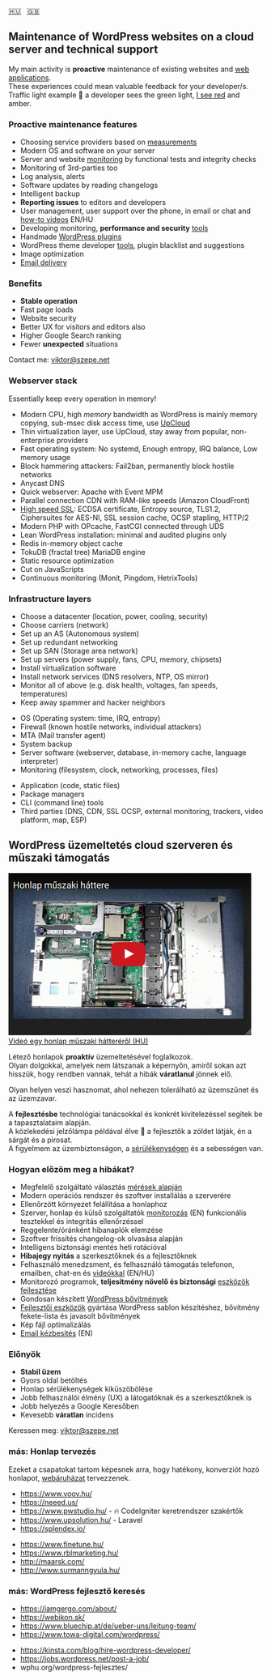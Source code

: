 [:hungary:](#hu)&nbsp;&nbsp;&nbsp;[:uk:](#en)


## <a name="en"></a>Maintenance of WordPress websites on a cloud server and technical support

My main activity is **proactive** maintenance of existing websites and
[web applications](/webserver/PHP-development.md).  
These experiences could mean valuable feedback for your developer/s.  
Traffic light example :vertical_traffic_light: a developer sees the green light,
[I see red](/webserver/WordPress-security.md) and amber.

### Proactive maintenance features

- Choosing service providers based on [measurements](https://github.com/szepeviktor/wordpress-speedtest)
- Modern OS and software on your server
- Server and website [monitoring](/monitoring/README.md) by functional tests and integrity checks
- Monitoring of 3rd-parties too
- Log analysis, alerts
- Software updates by reading changelogs
- Intelligent backup
- **Reporting issues** to editors and developers
- User management, user support over the phone, in email or chat
  and [how-to videos](https://www.youtube.com/user/szepeviktor) EN/HU
- Developing monitoring, **performance and security** [tools](https://github.com/szepeviktor/)
- Handmade [WordPress plugins](https://profiles.wordpress.org/szepeviktor#content-plugins)
- WordPress theme developer [tools](https://github.com/szepeviktor/wordpress-plugin-construction),
  plugin blacklist and suggestions
- Image optimization
- [Email delivery](/mail/README.md)

### Benefits

- **Stable operation**
- Fast page loads
- Website security
- Better UX for visitors and editors also
- Higher Google Search ranking
- Fewer **unexpected** situations

Contact me: viktor@szepe.net

### Webserver stack

Essentially keep every operation in memory!

- Modern CPU, high *memory* bandwidth as WordPress is mainly memory copying,
  sub-msec disk access time, use [UpCloud](https://www.upcloud.com/register/?promo=U29Q8S)
- Thin virtualization layer, use UpCloud, stay away from popular, non-enterprise providers
- Fast operating system: No systemd, Enough entropy, IRQ balance, Low memory usage
- Block hammering attackers: Fail2ban, permanently block hostile networks
- Anycast DNS
- Quick webserver: Apache with Event MPM
- Parallel connection CDN with RAM-like speeds (Amazon CloudFront)
- [High speed SSL](https://istlsfastyet.com/): ECDSA certificate, Entropy source,
  TLS1.2, Ciphersuites for AES-NI, SSL session cache, OCSP stapling, HTTP/2
- Modern PHP with OPcache, FastCGI connected through UDS
- Lean WordPress installation: minimal and audited plugins only
- Redis in-memory object cache
- TokuDB (fractal tree) MariaDB engine
- Static resource optimization
- Cut on JavaScripts
- Continuous monitoring (Monit, Pingdom, HetrixTools)

### Infrastructure layers

- Choose a datacenter (location, power, cooling, security)
- Choose carriers (network)
- Set up an AS (Autonomous system)
- Set up redundant networking
- Set up SAN (Storage area network)
- Set up servers (power supply, fans, CPU, memory, chipsets)
- Install virtualization software
- Install network services (DNS resolvers, NTP, OS mirror)
- Monitor all of above (e.g. disk health, voltages, fan speeds, temperatures)
- Keep away spammer and hacker neighbors

* OS (Operating system: time, IRQ, entropy)
* Firewall (known hostile networks, individual attackers)
* MTA (Mail transfer agent)
* System backup
* Server software (webserver, database, in-memory cache, language interpreter)
* Monitoring (filesystem, clock, networking, processes, files)

- Application (code, static files)
- Package managers
- CLI (command line) tools
- Third parties (DNS, CDN, SSL OCSP, external monitoring, trackers, video platform, map, ESP)


## <a name="hu"></a>WordPress üzemeltetés cloud szerveren és műszaki támogatás

[![Honlap műszaki háttere](/Application-infrastructure.png)  
Videó egy honlap műszaki hátteréről (HU)](https://www.youtube.com/watch?v=dGi6O9naiN8)

Létező honlapok **proaktív** üzemeltetésével foglalkozok.  
Olyan dolgokkal, amelyek nem látszanak a képernyőn,
amiről sokan azt hisszük, hogy rendben vannak, tehát a hibák **váratlanul** jönnek elő.

Olyan helyen veszi hasznomat, ahol nehezen tolerálható az üzemszünet és az üzemzavar.

A **fejlesztésbe** technológiai tanácsokkal és konkrét kivitelezéssel segítek be a tapasztalataim alapján.  
A közlekedési jelzőlámpa példával élve :vertical_traffic_light:
a fejlesztők a zöldet látják, én a sárgát és a pirosat.  
A figyelmem az üzembiztonságon, a [sérülékenységen](/webserver/WordPress-security.md) és a sebességen van.

### Hogyan előzöm meg a hibákat?

- Megfelelő szolgáltató választás [mérések alapján](https://github.com/szepeviktor/wordpress-speedtest)
- Modern operációs rendszer és szoftver installálás a szerverére
- Ellenőrzött környezet felállítása a honlaphoz
- Szerver, honlap és külső szolgáltatók [monitorozás](/monitoring/README.md) (EN)
  funkcionális tesztekkel és integritás ellenőrzéssel
- Reggelente/óránként hibanaplók elemzése
- Szoftver frissítés changelog-ok olvasása alapján
- Intelligens biztonsági mentés heti rotációval
- **Hibajegy nyitás** a szerkesztőknek és a fejlesztőknek
- Felhasználó menedzsment, és felhasználó támogatás telefonon, emailben, chat-en
  és [videókkal](https://www.youtube.com/user/szepeviktor) (EN/HU)
- Monitorozó programok, **teljesítmény növelő és biztonsági**
  [eszközök fejlesztése](https://github.com/szepeviktor/)
- Gondosan készített [WordPress bővítmények](https://profiles.wordpress.org/szepeviktor#content-plugins)
- [Fejlesztői eszközök](https://github.com/szepeviktor/wordpress-plugin-construction)
  gyártása WordPress sablon készítéshez, bővítmény fekete-lista és javasolt bővítmények
- Kép fájl optimalizálás
- [Email kézbesítés](/mail/README.md) (EN)

### Előnyök

- **Stabil üzem**
- Gyors oldal betöltés
- Honlap sérülékenységek kiküszöbölése
- Jobb felhasználói élmény (UX) a látogatóknak és a szerkesztőknek is
- Jobb helyezés a Google Keresőben
- Kevesebb **váratlan** incidens

Keressen meg: viktor@szepe.net


### más: Honlap tervezés

Ezeket a csapatokat tartom képesnek arra, hogy hatékony, konverziót hozó honlapot,
[webáruházat](https://www.ocado.com/) tervezzenek.

- https://www.voov.hu/
- https://neeed.us/
- https://www.pwstudio.hu/ - :fire: CodeIgniter keretrendszer szakértők
- https://www.upsolution.hu/ - Laravel
- https://splendex.io/

* https://www.finetune.hu/
* https://www.rblmarketing.hu/
* http://maarsk.com/
* http://www.surmanngyula.hu/


### más: WordPress fejlesztő keresés

- https://iamgergo.com/about/
- https://webikon.sk/
- https://www.bluechip.at/de/ueber-uns/leitung-team/
- https://www.towa-digital.com/wordpress/

* https://kinsta.com/blog/hire-wordpress-developer/
* https://jobs.wordpress.net/post-a-job/
* wphu.org/wordpress-fejlesztes/
